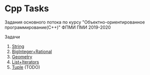 Cpp Tasks
========
Задания основного потока по курсу "Объектно-ориентированное программирование(C++)" ФПМИ ПМИ 2019-2020

Задачи
1. [String](./String/README.md)
2. [BigInteger+Rational](./BigInteger:Rational/README.md)
3. [Geometry](./Geometry/README.md)
4. [List+Iterators](./List+iterators/README.md)
5. [Tuple](./Tuple/README.md) (TODO)
